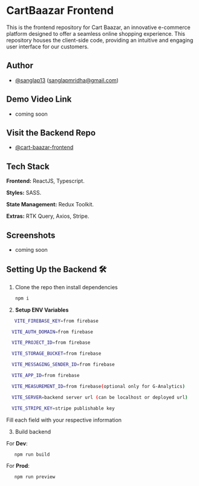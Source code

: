 # CartBaazar Frontend

This is the frontend repository for Cart Baazar, an innovative e-commerce platform designed to offer a seamless online shopping experience. This repository houses the client-side code, providing an intuitive and engaging user interface for our customers.

## Author

- [@sanglap13](https://github.com/sanglap13)
  (sanglapmridha@gmail.com)

## Demo Video Link

- coming soon

## Visit the Backend Repo

- [@cart-baazar-frontend](https://github.com/sanglap13/cart-baazar-backend)

## Tech Stack

**Frontend:** ReactJS, Typescript.

**Styles:** SASS.

**State Management:** Redux Toolkit.

**Extras:** RTK Query, Axios, Stripe.

## Screenshots

- coming soon

## Setting Up the Backend 🛠️

1. Clone the repo then install dependencies

   ```bash
   npm i
   ```

2. **Setup ENV Variables**

```bash
   VITE_FIREBASE_KEY=from firebase

  VITE_AUTH_DOMAIN=from firebase

  VITE_PROJECT_ID=from firebase

  VITE_STORAGE_BUCKET=from firebase

  VITE_MESSAGING_SENDER_ID=from firebase

  VITE_APP_ID=from firebase

  VITE_MEASUREMENT_ID=from firebase(optional only for G-Analytics)

  VITE_SERVER=backend server url (can be localhost or deployed url)

  VITE_STRIPE_KEY=stripe publishable key
```

Fill each field with your respective information

3. Build backend

For **Dev**:

```bash
   npm run build
```

For **Prod**:

```bash
   npm run preview
```
